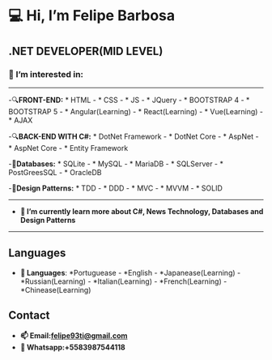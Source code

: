 :computer: Hi, I’m Felipe Barbosa
===================================
.NET DEVELOPER(MID LEVEL)
-----------------------------------
### 👀 I’m interested in:
-----------------------------------

  -:mag:**FRONT-END:**
    * HTML -
    * CSS -
    * JS -
    * JQuery -
    * BOOTSTRAP 4 -
    * BOOTSTRAP 5 -
    * Angular(Learning) -
    * React(Learning) -
    * Vue(Learning) -
    * AJAX


  -:mag:**BACK-END WITH C#:**
    * DotNet Framework -
    * DotNet Core -
    * AspNet -
    * AspNet Core -
    * Entity Framework

   -:floppy_disk:**Databases:**
    * SQLite -
    * MySQL -
    * MariaDB -
    * SQLServer -
    * PostGreesSQL -
    * OracleDB
      
  -:triangular_ruler:**Design Patterns:**
    * TDD -
    * DDD -
    * MVC -
    * MVVM -
    * SOLID
 
------------------------------------------------------------------------------------------------

     
- **🌱 I’m currently learn more about C#, News Technology, Databases and Design Patterns**


------------------------------------------------------------------------------------------------




Languages
------------------------------------------------------------------------------------------------

- **:speech_balloon: Languages**:
    *Portuguease -
    *English -
    *Japanease(Learning) -
    *Russian(Learning) -
    *Italian(Learning) -
    *French(Learning) -
    *Chinease(Learning)




Contact
------------------------------------------------------------------------------------------------
  
- **📫 Email:felipe93ti@gmail.com**
- **:iphone: Whatsapp:+5583987544118**
